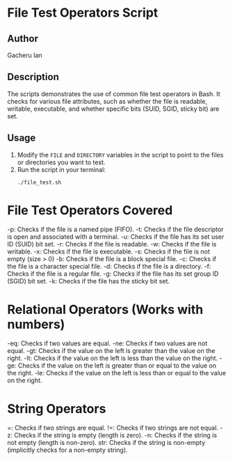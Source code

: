# File Test Operators Script

## Author
Gacheru Ian

## Description
The scripts demonstrates the use of common file test operators in Bash. It checks for various file attributes, such as whether the file is readable, writable, executable, and whether specific bits (SUID, SGID, sticky bit) are set.

## Usage
1. Modify the `FILE` and `DIRECTORY` variables in the script to point to the files or directories you want to test.
2. Run the script in your terminal:
   ```bash
   ./file_test.sh

# File Test Operators Covered
 -p: Checks if the file is a named pipe (FIFO).
 -t: Checks if the file descriptor is open and associated with a terminal.
 -u: Checks if the file has its set user ID (SUID) bit set.
 -r: Checks if the file is readable.
 -w: Checks if the file is writable.
 -x: Checks if the file is executable.
 -s: Checks if the file is not empty (size > 0)
 -b: Checks if the file is a block special file.
 -c: Checks if the file is a character special file.
 -d: Checks if the file is a directory.
 -f: Checks if the file is a regular file.
 -g: Checks if the file has its set group ID (SGID) bit set.
 -k: Checks if the file has the sticky bit set. 
# Relational Operators (Works with numbers) 
-eq: Checks if two values are equal.
-ne: Checks if two values are not equal.
-gt: Checks if the value on the left is greater than the value on the right.
-lt: Checks if the value on the left is less than the value on the right.
-ge: Checks if the value on the left is greater than or equal to the value on the right.
-le: Checks if the value on the left is less than or equal to the value on the right.
# String Operators 
=: Checks if two strings are equal.
!=: Checks if two strings are not equal.
-z: Checks if the string is empty (length is zero).
-n: Checks if the string is not empty (length is non-zero).
str: Checks if the string is non-empty (implicitly checks for a non-empty string).